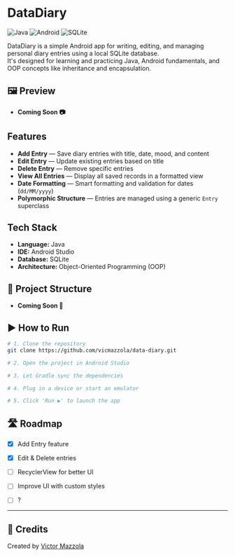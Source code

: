# DataDiary
![Java](https://img.shields.io/badge/Java-ED8B00?style=flat&logo=java&logoColor=white)
![Android](https://img.shields.io/badge/Android_Studio-3DDC84?style=flat&logo=android-studio&logoColor=white)
![SQLite](https://img.shields.io/badge/SQLite-003B57?style=flat&logo=sqlite&logoColor=white)

DataDiary is a simple Android app for writing, editing, and managing personal diary entries using a local SQLite database.  
It's designed for learning and practicing Java, Android fundamentals, and OOP concepts like inheritance and encapsulation.

## 🖼️ Preview

- **Coming Soon 📷**

## Features

- **Add Entry** — Save diary entries with title, date, mood, and content
- **Edit Entry** — Update existing entries based on title
- **Delete Entry** — Remove specific entries
- **View All Entries** — Display all saved records in a formatted view
- **Date Formatting** — Smart formatting and validation for dates (`dd/MM/yyyy`)
- **Polymorphic Structure** — Entries are managed using a generic `Entry` superclass

## Tech Stack

- **Language:** Java
- **IDE:** Android Studio
- **Database:** SQLite
- **Architecture:** Object-Oriented Programming (OOP)

## 📁 Project Structure

- **Coming Soon 🔧**


## ▶️ How to Run

```bash
# 1. Clone the repository
git clone https://github.com/vicmazzola/data-diary.git

# 2. Open the project in Android Studio 

# 3. Let Gradle sync the dependencies

# 4. Plug in a device or start an emulator

# 5. Click 'Run ▶' to launch the app

```

## 🛣️ Roadmap

- [x] Add Entry feature
- [x] Edit & Delete entries
- [ ] RecyclerView for better UI
- [ ] Improve UI with custom styles
- [ ] ?


---

## 🙌 Credits

Created by [Victor Mazzola](https://github.com/vicmazzola)

